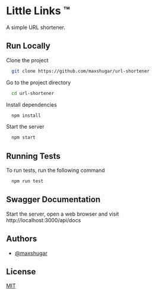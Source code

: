 
# Little Links ™

A simple URL shortener.


## Run Locally

Clone the project

```bash
  git clone https://github.com/maxshugar/url-shortener
```

Go to the project directory

```bash
  cd url-shortener
```

Install dependencies

```bash
  npm install
```

Start the server

```bash
  npm start
```

  
## Running Tests

To run tests, run the following command

```bash
  npm run test
```

  
## Swagger Documentation

Start the server, open a web browser and visit http://localhost:3000/api/docs

  
## Authors

- [@maxshugar](https://www.github.com/maxshugar)

  
## License

[MIT](https://choosealicense.com/licenses/mit/)

  